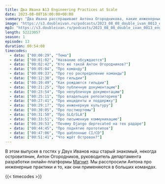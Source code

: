 ```yaml
---
title: Два Ивана №13 Engineering Practices at Scale
date: 2023-08-08T16:00:00+00:00
summary: "Два Ивана расспрашивают Антона Огородникова, какие инженерные практики применяются в больших командах"
image: "https://s3.doubleivan.ru/podcasts/2023_08_08_double_ivan_0013_engineering_practices_at_scale.jpg"
mp3: "https://s3.doubleivan.ru/podcasts/2023_08_08_double_ivan_0013_engineering_practices_at_scale.mp3"
length: 52223057
season: 1
episode: 13
duration: 00:54:08
timecodes:
  - data: ["00:00:29", "Тема"]
  - data: ["00:01:02", "Название обсуждается"]
  - data: ["00:02:42", "Кто же такой Антон Огородников?"]
  - data: ["00:05:04", "Про команду"]
  - data: ["00:09:33", "Про гео распределение команды"]
  - data: ["00:12:38", "Про гильдии"]
  - data: ["00:19:49", "Как рождаются гильдии"]
  - data: ["00:21:25", "Про публичную документацию"]
  - data: ["00:23:54", "Про непубличную документацию"]
  - data: ["00:25:11", "Про владельцев репозиториев"]
  - data: ["00:27:41", "Про инциденты и поддержку"]
  - data: ["00:29:17", "Про инженерную культуру"]
  - data: ["00:30:05", "Про постмортемы"]
  - data: ["00:31:50", "Про SLO/SLA"]
  - data: ["00:33:51", "Про письменную коммуникацию"]
  - data: ["00:39:53", "Почему Django deprecated на тех радаре"]
  - data: ["00:44:45", "Про поднятие прототипов"]
  - data: ["00:47:06", "Про шаблонные CI/CD"]
  - data: ["00:51:41", "Что ждёт Островок?"]
---
```


В этом выпуске в гостях у Двух Иванов наш старый знакомый, некогда островитянин, Антон Огородников, руководитель департамента разработки онлайн-платформы [Магнит](https://www.magnit.tech/). Мы расспросили Антона про инженерные практики и то, как они применяются в больших командах.

{{< timecodes >}}
